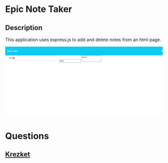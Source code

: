 # Epic Note Taker 
## Description
This application uses express.js to add and delete notes from an html page. 

![alt text](./assets/Screenshot%202023-04-27%20221758.png)
    
# Questions
## [Krezket](https://github.com/krezket) 